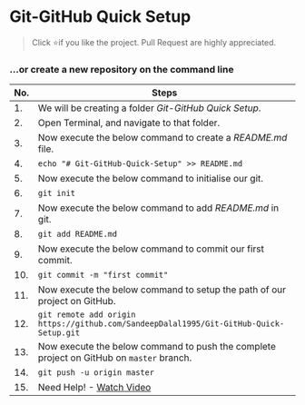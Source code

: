 # Git-GitHub Quick Setup

> Click :star:if you like the project. Pull Request are highly appreciated.

### …or create a new repository on the command line

| No. | Steps |
|----|----|
| 1. | We will be creating a folder *_Git-GitHub Quick Setup_*. |
| 2. | Open Terminal, and navigate to that folder. |
| 3. | Now execute the below command to create a *_README.md_* file. |
| 4. | ` echo "# Git-GitHub-Quick-Setup" >> README.md ` |
| 5. | Now execute the below command to initialise our git. |
| 6. | ` git init ` |
| 7. | Now execute the below command to add *_README.md_* in git. |
| 8. | ` git add README.md ` |
| 9. | Now execute the below command to commit our first commit. |
| 10. | ` git commit -m "first commit" ` |
| 11. | Now execute the below command to setup the path of our project on GitHub. |
| 12. | ` git remote add origin https://github.com/SandeepDalal1995/Git-GitHub-Quick-Setup.git ` |
| 13. | Now execute the below command to push the complete project on GitHub on `master` branch. |
| 14. | ` git push -u origin master ` |
| 15. | Need Help! - [Watch Video](https://youtu.be/Y4uqOVl3VMY) |